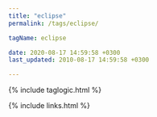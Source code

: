 ```yaml
---
title: "eclipse"
permalink: /tags/eclipse/

tagName: eclipse

date: 2020-08-17 14:59:58 +0300
last_updated: 2010-08-17 14:59:58 +0300

---
```


{% include taglogic.html %}

{% include links.html %}
